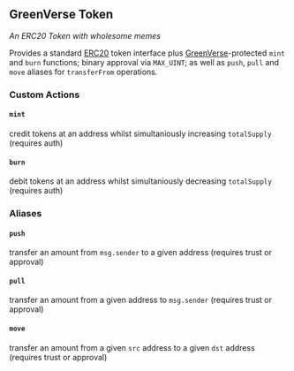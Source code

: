 <h2>GreenVerse Token
  <small class="text-muted">
    <a href="https://github.com/greenverse/GVC"><span class="fa fa-github"></span></a>
  </small>
</h2>

_An ERC20 Token with wholesome memes_

Provides a standard [ERC20] token interface plus [GreenVerse]-protected
`mint` and `burn` functions; binary approval via `MAX_UINT`; as well as
`push`, `pull` and `move` aliases for `transferFrom` operations.

[ERC20]: https://github.com/OpenZeppelin/openzeppelin-contracts/tree/master/contracts/token
[GreenVerse]: https://github.com/greenverse/GVC

### Custom Actions

#### `mint`
credit tokens at an address whilst simultaniously increasing `totalSupply` 
(requires auth)

#### `burn`
debit tokens at an address whilst simultaniously decreasing `totalSupply` 
(requires auth)

### Aliases

#### `push`
transfer an amount from `msg.sender` to a given address (requires trust or 
approval)

#### `pull`
transfer an amount from a given address to `msg.sender` (requires trust or 
approval)

#### `move`
transfer an amount from a given `src` address to a given `dst` address (requires
trust or approval)